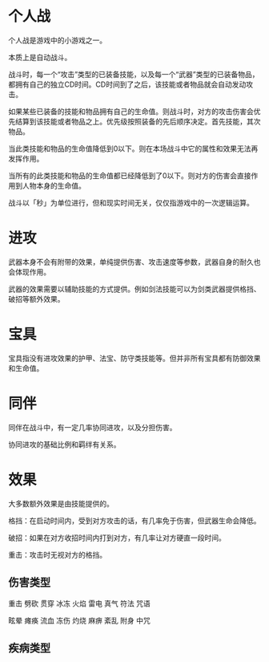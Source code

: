 # 个人战

个人战是游戏中的小游戏之一。

本质上是自动战斗。

战斗时，每一个“攻击”类型的已装备技能，以及每一个“武器”类型的已装备物品，都拥有自己的独立CD时间。CD时间到了之后，该技能或者物品就会自动发动攻击。

如果某些已装备的技能和物品拥有自己的生命值。则战斗时，对方的攻击伤害会优先结算到该技能或者物品之上。优先级按照装备的先后顺序决定。首先技能，其次物品。

当此类技能和物品的生命值降低到0以下。则在本场战斗中它的属性和效果无法再发挥作用。

当所有的此类技能和物品的生命值都已经降低到了0以下。则对方的伤害会直接作用到人物本身的生命值。

战斗以「秒」为单位进行，但和现实时间无关，仅仅指游戏中的一次逻辑运算。

# 进攻

武器本身不会有附带的效果，单纯提供伤害、攻击速度等参数，武器自身的耐久也会体现作用。

武器的效果需要以辅助技能的方式提供。例如剑法技能可以为剑类武器提供格挡、破招等额外效果。

# 宝具

宝具指没有进攻效果的护甲、法宝、防守类技能等。但并非所有宝具都有防御效果和生命值。

# 同伴

同伴在战斗中，有一定几率协同进攻，以及分担伤害。

协同进攻的基础比例和羁绊有关系。

# 效果

大多数额外效果是由技能提供的。

格挡：在启动时间内，受到对方攻击的话，有几率免于伤害，但武器生命会降低。

破招：如果在对方收招时间内打到对方，有几率让对方硬直一段时间。

重击：攻击时无视对方的格挡。


## 伤害类型

重击 劈砍 贯穿 冰冻 火焰 雷电 真气 符法 咒语

眩晕 瘫痪 流血 冻伤 灼烧 麻痹 紊乱 附身 中咒

## 疾病类型

